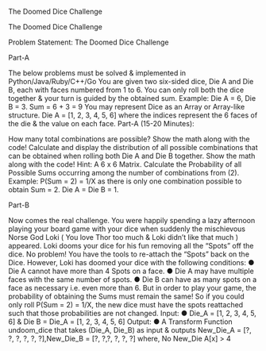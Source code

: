 The Doomed Dice Challenge

The Doomed Dice Challenge

Problem Statement: The Doomed Dice Challenge

Part-A

The below problems must be solved & implemented in Python/Java/Ruby/C++/Go You are given two six-sided dice, Die A and Die B, each with faces numbered from 1 to 6. You can only roll both the dice together & your turn is guided by the obtained sum. Example: Die A = 6, Die B = 3. Sum = 6 + 3 = 9 You may represent Dice as an Array or Array-like structure. Die A = [1, 2, 3, 4, 5, 6] where the indices represent the 6 faces of the die & the value on each face. Part-A (15-20 Minutes):

How many total combinations are possible? Show the math along with the code!
Calculate and display the distribution of all possible combinations that can be obtained when rolling both Die A and Die B together. Show the math along with the code! Hint: A 6 x 6 Matrix.
Calculate the Probability of all Possible Sums occurring among the number of combinations from (2). Example: P(Sum = 2) = 1/X as there is only one combination possible to obtain Sum = 2. Die A = Die B = 1.

Part-B

Now comes the real challenge. You were happily spending a lazy afternoon playing your board game with your dice when suddenly the mischievous Norse God Loki ( You love Thor too much & Loki didn’t like that much ) appeared. Loki dooms your dice for his fun removing all the “Spots” off the dice. No problem! You have the tools to re-attach the “Spots” back on the Dice. However, Loki has doomed your dice with the following conditions: ● Die A cannot have more than 4 Spots on a face. ● Die A may have multiple faces with the same number of spots. ● Die B can have as many spots on a face as necessary i.e. even more than 6. But in order to play your game, the probability of obtaining the Sums must remain the same! So if you could only roll P(Sum = 2) = 1/X, the new dice must have the spots reattached such that those probabilities are not changed. Input: ● Die_A = [1, 2, 3, 4, 5, 6] & Die B = Die_A = [1, 2, 3, 4, 5, 6] Output: ● A Transform Function undoom_dice that takes (Die_A, Die_B) as input & outputs New_Die_A = [?, ?, ?, ?, ?, ?],New_Die_B = [?, ?,?, ?, ?, ?] where, No New_Die A[x] > 4                                                        

